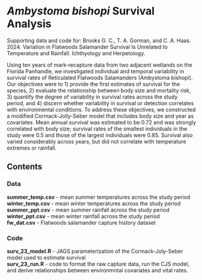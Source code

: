 # _Ambystoma bishopi_ Survival Analysis
Supporting data and code for:
Brooks G. C., T. A. Gorman, and C. A. Haas. 2024. Variation in Flatwoods Salamander Survival Is Unrelated to Temperature and Rainfall. Ichthyology and Herpetology.

Using ten years of mark-recapture data from two adjacent wetlands on the Florida Panhandle, we investigated individual and temporal variability in survival rates of Reticulated Flatwoods Salamanders (Ambystoma bishopi). Our objectives were to 1) provide the first estimates of survival for the species, 2) evaluate the relationship between body size and mortality risk, 3) quantify the degree of variability in survival rates across the study period, and 4) discern whether variability in survival or detection correlates with environmental conditions. To address these objectives, we constructed a modified Cormack-Jolly-Seber model that includes body size and year as covariates. Mean annual survival was estimated to be 0.72 and was strongly correlated with body size; survival rates of the smallest individuals in the study were 0.5 and those of the largest individuals were 0.85. Survival also varied considerably across years, but did not correlate with temperature extremes or rainfall. 

## Contents
### Data
**summer_temp.csv** - mean summer temperatures across the study period\
**winter_temp.csv** - mean winter temperatures across the study period\
**summer_ppt.csv** - mean summer rainfall across the study period\
**winter_ppt.csv** - mean winter rainfall across the study period\
**fw_dat.csv** - Flatwoods salamander capture history dataset

### Code
**surv_23_model.R** - JAGS parameterization of the Cormack-Joly-Seber model used to estimate survival\
**surv_23_run.R** - code to format the raw capture data, run the CJS model, and derive relationships between environmntal covariates and vital rates. 
